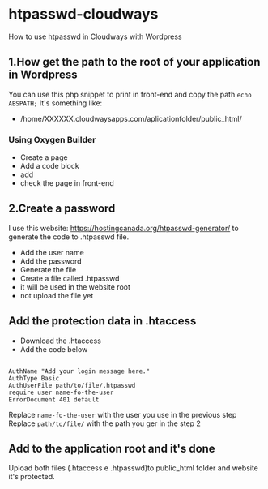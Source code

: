 # htpasswd-cloudways
How to use htpasswd in Cloudways with Wordpress

## 1.How get the path to the root of your application in Wordpress
You can use this php snippet to print in front-end and copy the path
<code>echo ABSPATH;</code>
It's something like:
- /home/XXXXXX.cloudwaysapps.com/aplicationfolder/public_html/

### Using Oxygen Builder
- Create a page
- Add a code block
- add <?php echo ABSPATH; ?>
- check the page in front-end

## 2.Create a password
I use this website: https://hostingcanada.org/htpasswd-generator/ to generate the code to .htpasswd file.
- Add the user name
- Add the password
- Generate the file
- Create a file called .htpasswd
- it will be used in the website root
- not upload the file yet

## Add the protection data in .htaccess
- Download the .htaccess
- Add the code below
<code>
AuthName "Add your login message here."
AuthType Basic
AuthUserFile path/to/file/.htpasswd
require user name-fo-the-user
ErrorDocument 401 default
</code>

Replace <code>name-fo-the-user</code> with the user you use in the previous step
Replace <code>path/to/file/</code> with the path you ger in the step 2

## Add to the application root and it's done
Upload both files (.htaccess e .htpasswd)to public_html folder and website it's protected.
